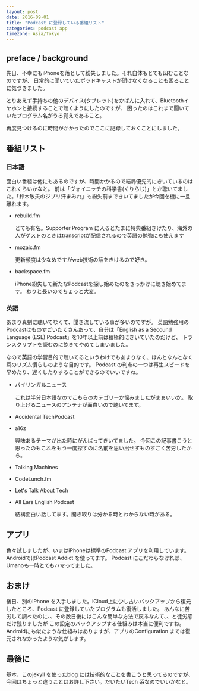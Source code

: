 ```yaml
---
layout: post
date: 2016-09-01
title: "Podcast に登録している番組リスト"
categories: podcast app
timezone: Asia/Tokyo
---
```


## preface / background

先日、不幸にもiPhoneを落として紛失しました。それ自体もとても凹むことなのですが、
日常的に聞いていたポッドキャストが聞けなくなることも困ることに気づきました。


とりあえず手持ちの他のデバイス(タブレット)をかばんに入れて、Bluetoothイヤホンと接続することで聴くようにしたのですが、
困ったのはこれまで聞いていたプログラム名がうろ覚えであること。

再度見つけるのに時間がかかったのでここに記録しておくことにしました。


## 番組リスト

### 日本語

面白い番組は他にもあるのですが、時間かかるので結局優先的にきいているのはこれくらいかなと。
前は「ヴォイニッチの科学書(くりらじ)」とか聴いてました。「鈴木敏夫のジブリ汗まみれ」も紛失前まできいてましたが今回を機に一旦離れます。

* rebuild.fm

  とても有名。Supporter Program に入るとたまに特典番組きけたり、海外の人がゲストのときはtranscriptが配信されるので英語の勉強にも使えます

* mozaic.fm

  更新頻度は少なめですがweb技術の話をきけるので好き。

* backspace.fm

  iPhone紛失して新たなPodcastを探し始めたのをきっかけに聴き始めてます。
  わりと長いのでちょっと大変。


### 英語

あまり真剣に聴いてなくて、聞き流している事が多いのですが。
英語勉強用のPodcastはものすごいたくさんあって、自分は「English as a Secound Language (ESL) Podcast」を10年以上前は積極的にきいていたのだけど、
トランスクリプトを読むのに飽きてやめてしまいました。

なので英語の学習目的で聴いてるというわけでもあまりなく、ほんとなんとなく耳のリズム慣らしのような目的です。
Podcast の利点の一つは再生スピードを早めたり、遅くしたりすることができるのでいいですね。

* バイリンガルニュース

  これは半分日本語なのでこちらのカテゴリーか悩みましたがまぁいいか。
  取り上げるニュースのアンテナが面白いので聴いてます。

* Accidental TechPodcast

* a16z

  興味あるテーマが出た時にがんばってきいてました。
  今回この記事書こうと思ったのもこれをもう一度探すのに名前を思い出せずものすごく苦労したから。

* Talking Machines

* CodeLunch.fm

* Let's Talk About Tech

* All Ears English Podcast

  結構面白い話してます。聞き取りは分かる時とわからない時がある。

## アプリ

色々試しましたが、いまはiPhoneは標準のPodcast アプリを利用しています。AndroidではPodcast Addict を使ってます。
Podcast にこだわらなければ、Umanoも一時とてもハマってました。

## おまけ

後日、別のiPhone を入手しました。iCloud上に少し古いバックアップから復元したところ、Podcast に登録していたプログラムも復活しました。
あんなに苦労して調べたのに、、その数日後にはこんな簡単な方法で戻るなんて、、と徒労感だけ残りましたが
この設定のバックアップする仕組みは本当に便利ですね。
Androidにも似たような仕組みはありますが、アプリのConfiguration までは復元されなかったような気がします。

## 最後に

基本、このjekyll を使ったblog には技術的なことを書こうと思ってるのですが、
今回はちょっと違うことはお許し下さい。だいたいTech 系なのでいいかなと。




